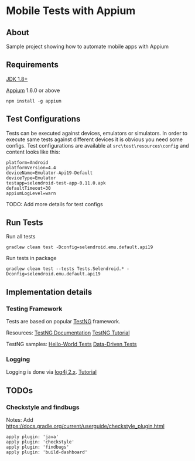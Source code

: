 # Mobile Tests with Appium

## About 
Sample project showing how to automate mobile apps with Appium

## Requirements 

[JDK 1.8+](http://www.oracle.com/technetwork/java/javase/downloads/jdk8-downloads-2133151.html)

[Appium](http://appium.io/) 1.6.0 or above

```
npm install -g appium
```  

## Test Configurations

Tests can be executed against devices, emulators or simulators.
In order to execute same tests against different devices it is obvious you need some configs.
Test configurations are available at ```src\test\resources\config``` and content looks like this:
```
platform=Android
platformVersion=4.4
deviceName=Emulator-Api19-Default
deviceType=Emulator
testapp=selendroid-test-app-0.11.0.apk
defaultTimeout=30
appiumLogLevel=warn
```

TODO: Add more details for test configs

## Run Tests

   Run all tests
   ```
   gradlew clean test -Dconfig=selendroid.emu.default.api19
   ```
   
   Run tests in package
   ```
   gradlew clean test --tests Tests.Selendroid.* -Dconfig=selendroid.emu.default.api19
   ```

## Implementation details

### Testing Framework

Tests are based on popular [TestNG](http://testng.org/doc/index.html) framework.

Resources:
[TestNG Documentation](http://testng.org/doc/documentation-main.html)
[TestNG Tutorial](https://www.tutorialspoint.com/testng/testng_parameterized_test.htm)

TestNG samples:
[Hello-World Tests](https://github.com/dtopuzov/Demos/tree/master/src/test/java/tests/demo_02_testng_hello_world)
[Data-Driven Tests](https://github.com/dtopuzov/Demos/tree/master/src/test/java/tests/demo_03_testng_data_driven)

### Logging

Logging is done via [log4j 2.x](https://logging.apache.org/log4j/2.x/manual/configuration.html).
[Tutorial](http://www.journaldev.com/7128/log4j2-example-tutorial-configuration-levels-appenders)

## TODOs

### Checkstyle and findbugs

Notes:
Add https://docs.gradle.org/current/userguide/checkstyle_plugin.html
```
apply plugin: 'java'
apply plugin: 'checkstyle'
apply plugin: 'findbugs'
apply plugin: 'build-dashboard'
```
